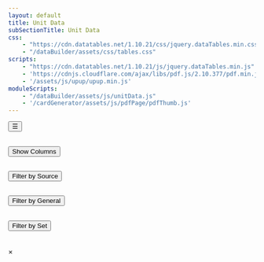 ```yaml
---
layout: default
title: Unit Data
subSectionTitle: Unit Data
css:
    - "https://cdn.datatables.net/1.10.21/css/jquery.dataTables.min.css"
    - "/dataBuilder/assets/css/tables.css"
scripts: 
    - "https://cdn.datatables.net/1.10.21/js/jquery.dataTables.min.js"
    - 'https://cdnjs.cloudflare.com/ajax/libs/pdf.js/2.10.377/pdf.min.js'
    - '/assets/js/upup/upup.min.js'
moduleScripts:
    - "/dataBuilder/assets/js/unitData.js"
    - '/cardGenerator/assets/js/pdfPage/pdfThumb.js'
---
```

<div class="container-fluid">
    <div class="row">
        <div id="sidebar" class="col-md-2">
            <button id="toggle-sidebar" class="toggle-btn">☰</button>
            <div id="column-controls-wrapper" class="accordion">
                <div id="column-filter" class="filter accordion-item">
                    <h2 class="accordion-header" id="headingOne">
                        <button class="accordion-button" type="button" data-bs-toggle="collapse" data-bs-target="#collapseOne" aria-expanded="true" aria-controls="collapseOne">
                            Show Columns
                        </button>
                    </h2>
                    <div id="collapseOne" class="accordion-collapse collapse show" aria-labelledby="headingOne" data-bs-parent="#accordionExample">
                        <div class="accordion-body">
                            <div id="column-controls"></div>
                        </div>
                    </div>
                    <!-- <h5>Show Columns</h5>
                    <div id="column-controls"></div> -->
                </div>
                <div id="creator-filter" class="filter accordion-item">
                    <h2 class="accordion-header" id="headingTwo">
                        <button class="accordion-button collapsed" type="button" data-bs-toggle="collapse" data-bs-target="#collapseTwo" aria-expanded="false" aria-controls="collapseTwo">
                            Filter by Source
                        </button>
                    </h2>
                    <div id="collapseTwo" class="accordion-collapse collapse" aria-labelledby="headingTwo" data-bs-parent="#accordionExample">
                        <div class="accordion-body">
                            <div id="creator-controls"></div>
                        </div>
                    </div>
                    <!-- <h5>Filter by Source</h5>
                    <div id="creator-controls"></div> -->
                </div>
                <div id="general-filter" class="filter accordion-item">
                    <h2 class="accordion-header" id="headingThree">
                        <button class="accordion-button collapsed" type="button" data-bs-toggle="collapse" data-bs-target="#collapseThree" aria-expanded="false" aria-controls="collapseThree">
                            Filter by General
                        </button>
                    </h2>
                    <div id="collapseThree" class="accordion-collapse collapse" aria-labelledby="headingThree" data-bs-parent="#accordionExample">
                        <div class="accordion-body">
                            <div id="general-controls"></div>
                        </div>
                    </div>
                    <!-- <h5>Filter by General</h5>
                    <div id="general-controls"></div> -->
                </div>                
                <div id="set-filter" class="filter accordion-item">
                    <h2 class="accordion-header" id="headingFour">
                        <button class="accordion-button collapsed" type="button" data-bs-toggle="collapse" data-bs-target="#collapseFour" aria-expanded="false" aria-controls="collapseFour">
                            Filter by Set
                        </button>
                    </h2>
                    <div id="collapseFour" class="accordion-collapse collapse" aria-labelledby="headingFour" data-bs-parent="#accordionExample">
                        <div class="accordion-body">
                            <div id="set-controls"></div>
                        </div>
                    </div>
                    <!-- <h5>Filter by Set</h5>
                    <div id="set-controls"></div> -->
                </div>
            </div>
        </div>
        <div id="table_content" class="col-md-10">
            <table id="datatable" class="table table-striped"></table>
        </div>
    </div>
</div>
<div id="cellModal" class="modal">
    <div class="modal-content">
        <div class="row">
            <div class="col-md-1 close">&times;</div>
            <div class="col-md-11">
                <h2 id="modal-title"></h2> <!-- Title of the modal -->            
            </div>
        </div>
        <div class="row">
            <div class="col-md-12">
                <p id="modal-text"></p> <!-- Content of the modal -->
            </div>
        </div>
    </div>
</div>
